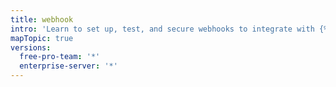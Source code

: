 ```yaml
---
title: webhook
intro: 'Learn to set up, test, and secure webhooks to integrate with {% data variables.product.prodname_dotcom %}.'
mapTopic: true
versions:
  free-pro-team: '*'
  enterprise-server: '*'
---
```



